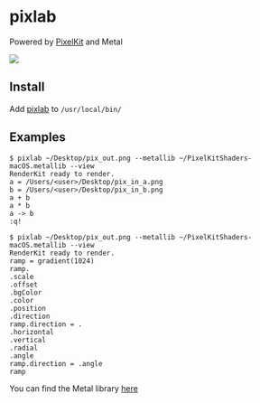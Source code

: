# pixlab

Powered by [PixelKit](https://github.com/hexagons/pixelkit) and Metal

![](https://github.com/hexagons/pixlab/blob/master/Assets/Demos/pixlab_demo0.gif?raw=true)

## Install

Add [pixlab](https://github.com/hexagons/pixlab/raw/master/pixlab) to `/usr/local/bin/`

## Examples

~~~~
$ pixlab ~/Desktop/pix_out.png --metallib ~/PixelKitShaders-macOS.metallib --view
RenderKit ready to render.
a = /Users/<user>/Desktop/pix_in_a.png
b = /Users/<user>/Desktop/pix_in_b.png
a + b
a * b
a -> b
:q!
~~~~

~~~~
$ pixlab ~/Desktop/pix_out.png --metallib ~/PixelKitShaders-macOS.metallib --view
RenderKit ready to render.
ramp = gradient(1024)
ramp.
.scale
.offset
.bgColor
.color
.position
.direction
ramp.direction = .
.horizontal
.vertical
.radial
.angle
ramp.direction = .angle
ramp
~~~~

You can find the Metal library [here](https://github.com/hexagons/PixelKit/tree/master/Resources/Metal%20Libs)
